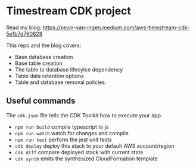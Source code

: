 # Timestream CDK project

Read my blog: https://kevin-van-ingen.medium.com/aws-timestream-cdk-5e1b7d760828

This repo and the blog covers:

* Base database creation
* Base table creation
* The table to database lifecylce dependency
* Table data retention options
* Table and database removal policies.


## Useful commands

The `cdk.json` file tells the CDK Toolkit how to execute your app.

 * `npm run build`   compile typescript to js
 * `npm run watch`   watch for changes and compile
 * `npm run test`    perform the jest unit tests
 * `cdk deploy`      deploy this stack to your default AWS account/region
 * `cdk diff`        compare deployed stack with current state
 * `cdk synth`       emits the synthesized CloudFormation template
